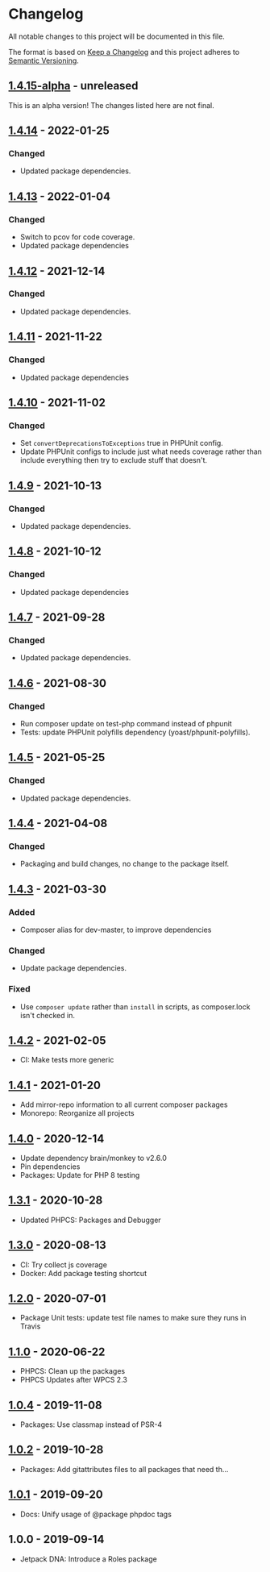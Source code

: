 # Changelog

All notable changes to this project will be documented in this file.

The format is based on [Keep a Changelog](https://keepachangelog.com/en/1.0.0/)
and this project adheres to [Semantic Versioning](https://semver.org/spec/v2.0.0.html).

## [1.4.15-alpha] - unreleased

This is an alpha version! The changes listed here are not final.

## [1.4.14] - 2022-01-25
### Changed
- Updated package dependencies.

## [1.4.13] - 2022-01-04
### Changed
- Switch to pcov for code coverage.
- Updated package dependencies

## [1.4.12] - 2021-12-14
### Changed
- Updated package dependencies.

## [1.4.11] - 2021-11-22
### Changed
- Updated package dependencies

## [1.4.10] - 2021-11-02
### Changed
- Set `convertDeprecationsToExceptions` true in PHPUnit config.
- Update PHPUnit configs to include just what needs coverage rather than include everything then try to exclude stuff that doesn't.

## [1.4.9] - 2021-10-13
### Changed
- Updated package dependencies.

## [1.4.8] - 2021-10-12
### Changed
- Updated package dependencies

## [1.4.7] - 2021-09-28
### Changed
- Updated package dependencies.

## [1.4.6] - 2021-08-30
### Changed
- Run composer update on test-php command instead of phpunit
- Tests: update PHPUnit polyfills dependency (yoast/phpunit-polyfills).

## [1.4.5] - 2021-05-25
### Changed
- Updated package dependencies.

## [1.4.4] - 2021-04-08
### Changed
- Packaging and build changes, no change to the package itself.

## [1.4.3] - 2021-03-30
### Added
- Composer alias for dev-master, to improve dependencies

### Changed
- Update package dependencies.

### Fixed
- Use `composer update` rather than `install` in scripts, as composer.lock isn't checked in.

## [1.4.2] - 2021-02-05

- CI: Make tests more generic

## [1.4.1] - 2021-01-20

- Add mirror-repo information to all current composer packages
- Monorepo: Reorganize all projects

## [1.4.0] - 2020-12-14

- Update dependency brain/monkey to v2.6.0
- Pin dependencies
- Packages: Update for PHP 8 testing

## [1.3.1] - 2020-10-28

- Updated PHPCS: Packages and Debugger

## [1.3.0] - 2020-08-13

- CI: Try collect js coverage
- Docker: Add package testing shortcut

## [1.2.0] - 2020-07-01

- Package Unit tests: update test file names to make sure they runs in Travis

## [1.1.0] - 2020-06-22

- PHPCS: Clean up the packages
- PHPCS Updates after WPCS 2.3

## [1.0.4] - 2019-11-08

- Packages: Use classmap instead of PSR-4

## [1.0.2] - 2019-10-28

- Packages: Add gitattributes files to all packages that need th…

## [1.0.1] - 2019-09-20

- Docs: Unify usage of @package phpdoc tags

## 1.0.0 - 2019-09-14

- Jetpack DNA: Introduce a Roles package

[1.4.15-alpha]: https://github.com/Automattic/jetpack-roles/compare/v1.4.14...v1.4.15-alpha
[1.4.14]: https://github.com/Automattic/jetpack-roles/compare/v1.4.13...v1.4.14
[1.4.13]: https://github.com/Automattic/jetpack-roles/compare/v1.4.12...v1.4.13
[1.4.12]: https://github.com/Automattic/jetpack-roles/compare/v1.4.11...v1.4.12
[1.4.11]: https://github.com/Automattic/jetpack-roles/compare/v1.4.10...v1.4.11
[1.4.10]: https://github.com/Automattic/jetpack-roles/compare/v1.4.9...v1.4.10
[1.4.9]: https://github.com/Automattic/jetpack-roles/compare/v1.4.8...v1.4.9
[1.4.8]: https://github.com/Automattic/jetpack-roles/compare/v1.4.7...v1.4.8
[1.4.7]: https://github.com/Automattic/jetpack-roles/compare/v1.4.6...v1.4.7
[1.4.6]: https://github.com/Automattic/jetpack-roles/compare/v1.4.5...v1.4.6
[1.4.5]: https://github.com/Automattic/jetpack-roles/compare/v1.4.4...v1.4.5
[1.4.4]: https://github.com/Automattic/jetpack-roles/compare/v1.4.3...v1.4.4
[1.4.3]: https://github.com/Automattic/jetpack-roles/compare/v1.4.2...v1.4.3
[1.4.2]: https://github.com/Automattic/jetpack-roles/compare/v1.4.1...v1.4.2
[1.4.1]: https://github.com/Automattic/jetpack-roles/compare/v1.4.0...v1.4.1
[1.4.0]: https://github.com/Automattic/jetpack-roles/compare/v1.3.1...v1.4.0
[1.3.1]: https://github.com/Automattic/jetpack-roles/compare/v1.3.0...v1.3.1
[1.3.0]: https://github.com/Automattic/jetpack-roles/compare/v1.2.0...v1.3.0
[1.2.0]: https://github.com/Automattic/jetpack-roles/compare/v1.1.0...v1.2.0
[1.1.0]: https://github.com/Automattic/jetpack-roles/compare/v1.0.4...v1.1.0
[1.0.4]: https://github.com/Automattic/jetpack-roles/compare/v1.0.2...v1.0.4
[1.0.2]: https://github.com/Automattic/jetpack-roles/compare/v1.0.1...v1.0.2
[1.0.1]: https://github.com/Automattic/jetpack-roles/compare/v1.0.0...v1.0.1
